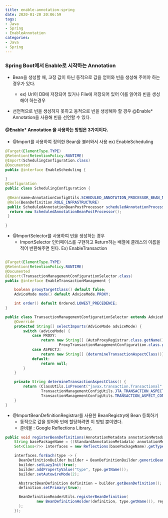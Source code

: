 ```yaml
---
title: enable-annotation-spring
date: 2020-01-20 20:06:59
tags:
- Java
- Spring
- EnableAnnotation
categories:
- Java
- Spring
---
```


### Spring Boot에서 Enable로 시작하는 Annotation

- Bean을 생성할 때, 고정 값이 아닌 동적으로 값을 얻어와 빈을 생성해 주어야 하는 경우가 있다. 
    - ex) Url이 DB에 저장되어 있거나 File에 저장되어 있어 이를 읽어와 빈을 생성해야 하는경우

- 선언적으로 빈을 생성하지 못하고 동적으로 빈을 생성해야 할 경우 @Enable* Annotation을 사용해 빈을 선언할 수 있다.

#### @Enable* Annotation 을 사용하는 방법은 3가지이다.
- @Import를 사용하여 정의한 Bean을 불러와서 사용 ex) EnableScheduling

```java
@Target(ElementType.TYPE)
@Retention(RetentionPolicy.RUNTIME)
@Import(SchedulingConfiguration.class)
@Documented
public @interface EnableScheduling {
 
}
@Configuration
public class SchedulingConfiguration {
 
 @Bean(name=AnnotationConfigUtils.SCHEDULED_ANNOTATION_PROCESSOR_BEAN_NAME)
 @Role(BeanDefinition.ROLE_INFRASTRUCTURE)
 public ScheduledAnnotationBeanPostProcessor scheduledAnnotationProcessor() {
  return new ScheduledAnnotationBeanPostProcessor();
 }
 
}
```

- @ImportSelector를 사용하여 빈을 생성하는 경우 
    - ImportSelector 인터페이스를 구현하고 Return하는 배열에 클래스의 이름을 적어 반환해주면 된다. Ex) EnableTransaction

```java

@Target(ElementType.TYPE)
@Retention(RetentionPolicy.RUNTIME)
@Documented
@Import(TransactionManagementConfigurationSelector.class)
public @interface EnableTransactionManagement {

	boolean proxyTargetClass() default false;
	AdviceMode mode() default AdviceMode.PROXY;

	int order() default Ordered.LOWEST_PRECEDENCE;
}

public class TransactionManagementConfigurationSelector extends AdviceModeImportSelector<EnableTransactionManagement> {
	@Override
	protected String[] selectImports(AdviceMode adviceMode) {
		switch (adviceMode) {
			case PROXY:
				return new String[] {AutoProxyRegistrar.class.getName(),
						ProxyTransactionManagementConfiguration.class.getName()};
			case ASPECTJ:
				return new String[] {determineTransactionAspectClass()};
			default:
				return null;
		}
	}

	private String determineTransactionAspectClass() {
		return (ClassUtils.isPresent("javax.transaction.Transactional", getClass().getClassLoader()) ?
				TransactionManagementConfigUtils.JTA_TRANSACTION_ASPECT_CONFIGURATION_CLASS_NAME :
				TransactionManagementConfigUtils.TRANSACTION_ASPECT_CONFIGURATION_CLASS_NAME);
	}
}

```

- @ImportBeanDefinitionRegistrar를 사용한 BeanRegistry에 Bean 등록하기
    - 동적으로 값을 얻어와 빈에 할당하려면 이 방법 뿐이였다.
    - 준비물 : Google Reflections Library, 


```java
public void registerBeanDefinitions(AnnotationMetadata annotationMetadata, BeanDefinitionRegistry registry) {
    String basePackageName = ((StandardAnnotationMetadata) annotationMetadata).getIntrospectedClass().getPackage().getName();
    Set<Class<?>> interfaces = new Reflections(basePackageName).getTypesAnnotatedWith(ProjectFeignClient.class);

    interfaces.forEach(type -> {
      BeanDefinitionBuilder builder = BeanDefinitionBuilder.genericBeanDefinition(ProjectFeignFactoryBean.class);
      builder.setLazyInit(true);
      builder.addPropertyValue("type", type.getName());
      builder.setAutowireMode(2);

      AbstractBeanDefinition definition = builder.getBeanDefinition();
      definition.setPrimary(true);

      BeanDefinitionReaderUtils.registerBeanDefinition(
              new BeanDefinitionHolder(definition, type.getName()), registry
      );
    });
```
    
